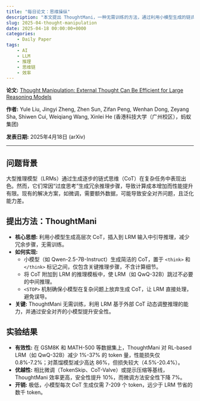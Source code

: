 ```yaml
---
title: "每日论文：思维操纵"
description: "本文提出 ThoughtMani，一种无需训练的方法，通过利用小模型生成的链式思维（CoT）减少大型推理模型的冗余推理，提升效率和安全性。"
slug: 2025-04-thought-manipulation
date: 2025-04-18 00:00:00+0000
categories:
    - Daily Paper
tags:
    - AI
    - LLM
    - 推理
    - 思维链
    - 效率
---
```


**论文:** [Thought Manipulation: External Thought Can Be Efficient for Large Reasoning Models](https://arxiv.org/abs/2504.13626)

**作者:** Yule Liu, Jingyi Zheng, Zhen Sun, Zifan Peng, Wenhan Dong, Zeyang Sha, Shiwen Cui, Weiqiang Wang, Xinlei He (香港科技大学（广州校区），蚂蚁集团)

**发表日期:** 2025年4月18日 (arXiv)

---

## 问题背景

大型推理模型（LRMs）通过生成逐步的链式思维（CoT）在复杂任务中表现出色。然而，它们常因“过度思考”生成冗余推理步骤，导致计算成本增加而性能提升有限。现有的解决方案，如微调，需要额外数据，可能导致安全对齐问题，且泛化能力差。

## 提出方法：ThoughtMani

* **核心思想:** 利用小模型生成高层次 CoT，插入到 LRM 输入中引导推理，减少冗余步骤，无需训练。
* **如何实现:** 
  * 小模型（如 Qwen-2.5-7B-Instruct）生成简洁的 CoT，置于 `<think>` 和 `</think>` 标记之间，仅包含关键推理步骤，不含计算细节。
  * 将 CoT 附加到 LRM 的推理模板中，使 LRM（如 QwQ-32B）跳过不必要的中间推理。
  * `<STOP>` 机制确保小模型在复杂问题上放弃生成 CoT，让 LRM 直接处理，避免误导。
* **关键:** ThoughtMani 无需训练，利用 LRM 基于外部 CoT 动态调整推理的能力，并通过安全对齐的小模型提升安全性。

## 实验结果

* **有效性:** 在 GSM8K 和 MATH-500 等数据集上，ThoughtMani 对 RL-based LRM（如 QwQ-32B）减少 1%-37% 的 token 量，性能损失仅 0.8%-7.2%；对蒸馏模型减少高达 86%，但损失较大（4.5%-20.4%）。
* **优越性:** 相比微调（TokenSkip、CoT-Valve）或提示压缩等基线，ThoughtMani 效率更高，安全性提升 10%，而微调方法安全性下降 7%。
* **开销:** 极低，小模型每次 CoT 生成仅需 7-209 个 token，远少于 LRM 节省的数千 token。